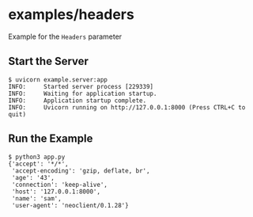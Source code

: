 # examples/headers
Example for the `Headers` parameter

## Start the Server
```console
$ uvicorn example.server:app
INFO:     Started server process [229339]
INFO:     Waiting for application startup.
INFO:     Application startup complete.
INFO:     Uvicorn running on http://127.0.0.1:8000 (Press CTRL+C to quit)
```

## Run the Example
```console
$ python3 app.py
{'accept': '*/*',
 'accept-encoding': 'gzip, deflate, br',
 'age': '43',
 'connection': 'keep-alive',
 'host': '127.0.0.1:8000',
 'name': 'sam',
 'user-agent': 'neoclient/0.1.28'}
```